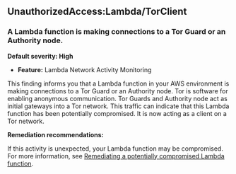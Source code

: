 

UnauthorizedAccess:Lambda/TorClient
-----------------------------------

### A Lambda function is making connections to a Tor Guard or an Authority node.

**Default severity: High**

* **Feature:** Lambda Network Activity Monitoring

This finding informs you that a Lambda function in your AWS environment is making connections to a Tor Guard or an Authority node. Tor is software for enabling anonymous communication. Tor Guards and Authority node act as initial gateways into a Tor network. This traffic can indicate that this Lambda function has been potentially compromised. It is now acting as a client on a Tor network.

**Remediation recommendations:**

If this activity is unexpected, your Lambda function may be compromised. For more information, see [Remediating a potentially compromised Lambda function](https://docs.aws.amazon.com/guardduty/latest/ug/remediate-lambda-protection-finding-types.html).

